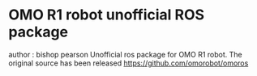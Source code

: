 # OMO R1 robot unofficial ROS package
author : bishop pearson
Unofficial ros package for OMO R1 robot. The original source has been released https://github.com/omorobot/omoros  
